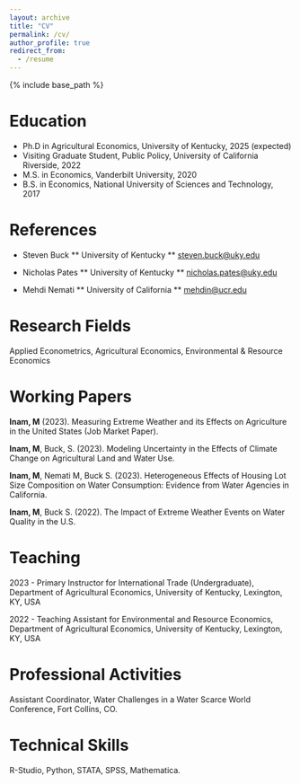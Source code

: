 ```yaml
---
layout: archive
title: "CV"
permalink: /cv/
author_profile: true
redirect_from:
  - /resume
---
```


{% include base_path %}

Education
======
* Ph.D in Agricultural Economics, University of Kentucky, 2025 (expected)
* Visiting Graduate Student, Public Policy, University of California Riverside, 2022
* M.S. in Economics, Vanderbilt University, 2020
* B.S. in Economics, National University of Sciences and Technology, 2017

References
======
* Steven Buck
** University of Kentucky
** steven.buck@uky.edu

* Nicholas Pates
** University of Kentucky
** nicholas.pates@uky.edu

* Mehdi Nemati
** University of California
** mehdin@ucr.edu
  

Research Fields
======
Applied Econometrics, Agricultural Economics, Environmental & Resource Economics

Working Papers
======
**Inam, M** (2023). Measuring Extreme Weather and its Effects on Agriculture in the United States (Job Market Paper).

**Inam, M**, Buck, S. (2023). Modeling Uncertainty in the Effects of Climate Change on Agricultural Land and Water Use.

**Inam, M**, Nemati M, Buck S. (2023). Heterogeneous Effects of Housing Lot Size Composition on Water Consumption: Evidence from Water Agencies in California.

**Inam, M**, Buck S. (2022). The Impact of Extreme Weather Events on Water Quality in the U.S.

Teaching
======
2023 - Primary Instructor for International Trade (Undergraduate), Department of Agricultural Economics, University of Kentucky, Lexington, KY, USA

2022 - Teaching Assistant for Environmental and Resource Economics, Department of Agricultural Economics, University of Kentucky, Lexington, KY, USA

Professional Activities
======
Assistant Coordinator, Water Challenges in a Water Scarce World Conference, Fort Collins, CO.
  
Technical Skills
======
R-Studio, Python, STATA, SPSS, Mathematica.
